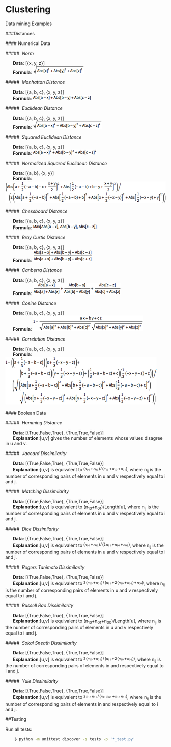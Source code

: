 Clustering
==========
Data mining Examples

###Distances

####&nbsp;Numerical Data


#####&nbsp;&nbsp;<em>Norm</em>

  &nbsp;&nbsp;&nbsp;&nbsp;&nbsp;&nbsp;**Data**:   [{x, y, z}] <br/>
  &nbsp;&nbsp;&nbsp;&nbsp;&nbsp;&nbsp;**Formula**:  ![alt tag](https://raw.githubusercontent.com/cenkbircanoglu/clustering/master/images/norm.gif)

#####&nbsp;&nbsp;<em>Manhattan Distance</em>

  &nbsp;&nbsp;&nbsp;&nbsp;&nbsp;&nbsp;**Data**:   [{a, b, c}, {x, y, z}] <br/>
  &nbsp;&nbsp;&nbsp;&nbsp;&nbsp;&nbsp;**Formula**:  ![alt tag](https://raw.githubusercontent.com/cenkbircanoglu/clustering/master/images/manhattan_distance.gif)


#####&nbsp;&nbsp;<em>Euclidean Distance</em>

  &nbsp;&nbsp;&nbsp;&nbsp;&nbsp;&nbsp;**Data**:   [{a, b, c}, {x, y, z}] <br/>
  &nbsp;&nbsp;&nbsp;&nbsp;&nbsp;&nbsp;**Formula**:  ![alt tag](https://raw.githubusercontent.com/cenkbircanoglu/clustering/master/images/euclidean_distance.gif)

#####&nbsp;&nbsp;<em>Squared Euclidean Distance</em>

  &nbsp;&nbsp;&nbsp;&nbsp;&nbsp;&nbsp;**Data**:   [{a, b, c}, {x, y, z}] <br/>
  &nbsp;&nbsp;&nbsp;&nbsp;&nbsp;&nbsp;**Formula**:  ![alt tag](https://raw.githubusercontent.com/cenkbircanoglu/clustering/master/images/squared_euclidean_distance.gif)

#####&nbsp;&nbsp;<em>Normalized Squared Euclidean Distance</em>

  &nbsp;&nbsp;&nbsp;&nbsp;&nbsp;&nbsp;**Data**:   [{a, b}, {x, y}] <br/>
  &nbsp;&nbsp;&nbsp;&nbsp;&nbsp;&nbsp;**Formula**:  ![alt tag](https://raw.githubusercontent.com/cenkbircanoglu/clustering/master/images/normalized_squared_euclidean_distance.gif)

#####&nbsp;&nbsp;<em>Chessboard Distance</em>

  &nbsp;&nbsp;&nbsp;&nbsp;&nbsp;&nbsp;**Data**:   [{a, b, c}, {x, y, z}] <br/>
  &nbsp;&nbsp;&nbsp;&nbsp;&nbsp;&nbsp;**Formula**:  ![alt tag](https://raw.githubusercontent.com/cenkbircanoglu/clustering/master/images/chessboard_distance.gif)

#####&nbsp;&nbsp;<em>Bray Curtis Distance</em>

  &nbsp;&nbsp;&nbsp;&nbsp;&nbsp;&nbsp;**Data**:   [{a, b, c}, {x, y, z}] <br/>
  &nbsp;&nbsp;&nbsp;&nbsp;&nbsp;&nbsp;**Formula**:  ![alt tag](https://raw.githubusercontent.com/cenkbircanoglu/clustering/master/images/bray_curtis_distance.gif)

#####&nbsp;&nbsp;<em>Canberra Distance</em>

  &nbsp;&nbsp;&nbsp;&nbsp;&nbsp;&nbsp;**Data**:   [{a, b, c}, {x, y, z}] <br/>
  &nbsp;&nbsp;&nbsp;&nbsp;&nbsp;&nbsp;**Formula**:  ![alt tag](https://raw.githubusercontent.com/cenkbircanoglu/clustering/master/images/canberra_distance.gif)

#####&nbsp;&nbsp;<em>Cosine Distance</em>

  &nbsp;&nbsp;&nbsp;&nbsp;&nbsp;&nbsp;**Data**:   [{a, b, c}, {x, y, z}] <br/>
  &nbsp;&nbsp;&nbsp;&nbsp;&nbsp;&nbsp;**Formula**:  ![alt tag](https://raw.githubusercontent.com/cenkbircanoglu/clustering/master/images/cosine_distance.gif)

#####&nbsp;&nbsp;<em>Correlation Distance</em>

  &nbsp;&nbsp;&nbsp;&nbsp;&nbsp;&nbsp;**Data**:   [{a, b, c}, {x, y, z}] <br/>
  &nbsp;&nbsp;&nbsp;&nbsp;&nbsp;&nbsp;**Formula**:  ![alt tag](https://raw.githubusercontent.com/cenkbircanoglu/clustering/master/images/correlation_distance.gif)


####&nbsp;Boolean Data

#####&nbsp;&nbsp;<em>Hamming Distance</em>

  &nbsp;&nbsp;&nbsp;&nbsp;&nbsp;&nbsp;**Data**:   [{True,False,True}, {True,True,False}] <br/>
  &nbsp;&nbsp;&nbsp;&nbsp;&nbsp;&nbsp;**Explanation**:[u,v] gives the number of elements whose values disagree in u and v.

#####&nbsp;&nbsp;<em>Jaccard Dissimilarity</em>

  &nbsp;&nbsp;&nbsp;&nbsp;&nbsp;&nbsp;**Data**:   [{True,False,True}, {True,True,False}] <br/>
  &nbsp;&nbsp;&nbsp;&nbsp;&nbsp;&nbsp;**Explanation**:[u,v] is equivalent to  ![alt tag](https://raw.githubusercontent.com/cenkbircanoglu/clustering/master/images/jaccard_dissimilarity.png), where n<sub>ij</sub> is the number of corresponding pairs of elements in u and v respectively equal to i and j.

#####&nbsp;&nbsp;<em>Matching Dissimilarity</em>

  &nbsp;&nbsp;&nbsp;&nbsp;&nbsp;&nbsp;**Data**:   [{True,False,True}, {True,True,False}] <br/>
  &nbsp;&nbsp;&nbsp;&nbsp;&nbsp;&nbsp;**Explanation**:[u,v]  is equivalent to (n<sub>10</sub>+n<sub>01</sub>)/Length[u], where n<sub>ij</sub> is the number of corresponding pairs of elements in u and v respectively equal to i and j.

#####&nbsp;&nbsp;<em>Dice Dissimilarity</em>

  &nbsp;&nbsp;&nbsp;&nbsp;&nbsp;&nbsp;**Data**:   [{True,False,True}, {True,True,False}] <br/>
  &nbsp;&nbsp;&nbsp;&nbsp;&nbsp;&nbsp;**Explanation**:[u,v] is equivalent to  ![alt tag](https://raw.githubusercontent.com/cenkbircanoglu/clustering/master/images/dice_dissimilarity.png), where n<sub>ij</sub> is the number of corresponding pairs of elements in u and v respectively equal to i and j.

#####&nbsp;&nbsp;<em>Rogers Tanimoto Dissimilarity</em>

  &nbsp;&nbsp;&nbsp;&nbsp;&nbsp;&nbsp;**Data**:   [{True,False,True}, {True,True,False}] <br/>
  &nbsp;&nbsp;&nbsp;&nbsp;&nbsp;&nbsp;**Explanation**:[u,v] is equivalent to  ![alt tag](https://raw.githubusercontent.com/cenkbircanoglu/clustering/master/images/rogers_tanimoto_dissimilarity.png), where n<sub>ij</sub> is the number of corresponding pairs of elements in u and v respectively equal to i and j.

#####&nbsp;&nbsp;<em>Russell Rao Dissimilarity</em>

  &nbsp;&nbsp;&nbsp;&nbsp;&nbsp;&nbsp;**Data**:   [{True,False,True}, {True,True,False}] <br/>
  &nbsp;&nbsp;&nbsp;&nbsp;&nbsp;&nbsp;**Explanation**:[u,v] is equivalent to (n<sub>10</sub>+n<sub>01</sub>+n<sub>00</sub>)/Length[u], where n<sub>ij</sub> is the number of corresponding pairs of elements in u and v respectively equal to i and j.

#####&nbsp;&nbsp;<em>Sokal Sneath Dissimilarity</em>

  &nbsp;&nbsp;&nbsp;&nbsp;&nbsp;&nbsp;**Data**:   [{True,False,True}, {True,True,False}] <br/>
  &nbsp;&nbsp;&nbsp;&nbsp;&nbsp;&nbsp;**Explanation**:[u,v] is equivalent to  ![alt tag](https://raw.githubusercontent.com/cenkbircanoglu/clustering/master/images/sokal_sneath_dissimilarity.png), where n<sub>ij</sub> is the number of corresponding pairs of elements in  and  respectively equal to i and j.

#####&nbsp;&nbsp;<em>Yule Dissimilarity</em>

  &nbsp;&nbsp;&nbsp;&nbsp;&nbsp;&nbsp;**Data**:   [{True,False,True}, {True,True,False}] <br/>
  &nbsp;&nbsp;&nbsp;&nbsp;&nbsp;&nbsp;**Explanation**:[u,v] is equivalent to  ![alt tag](https://raw.githubusercontent.com/cenkbircanoglu/clustering/master/images/yule_dissimilarity.png), where n<sub>ij</sub> is the number of corresponding pairs of elements in  and  respectively equal to i and j.








##Testing


Run all tests:
```bash
    $ python -m unittest discover -s tests -p '*_test.py'
```



